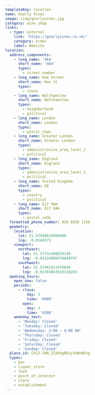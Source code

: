 ```yaml
---
templateKey: location
name: Gnarly Vines
image: /img/gnarlyvines.jpg
category: wine_shop
links:
  - type: external
    link: 'https://gnarlyvines.co.uk/'
    category: order
    label: Website
location:
  address_components:
    - long_name: '464'
      short_name: '464'
      types:
        - street_number
    - long_name: Hoe Street
      short_name: Hoe St
      types:
        - route
    - long_name: Walthamstow
      short_name: Walthamstow
      types:
        - neighborhood
        - political
    - long_name: London
      short_name: London
      types:
        - postal_town
    - long_name: Greater London
      short_name: Greater London
      types:
        - administrative_area_level_2
        - political
    - long_name: England
      short_name: England
      types:
        - administrative_area_level_1
        - political
    - long_name: United Kingdom
      short_name: GB
      types:
        - country
        - political
    - long_name: E17 9AH
      short_name: E17 9AH
      types:
        - postal_code
  formatted_phone_number: 020 8556 1256
  geometry:
    location:
      lat: 51.57590919999999
      lng: -0.0146575
    viewport:
      northeast:
        lat: 51.57731408029149
        lng: -0.01324066970849797
      southwest:
        lat: 51.57461611970849
        lng: -0.01593863029150203
  opening_hours:
    open_now: false
    periods:
      - close:
          day: 3
          time: '0400'
        open:
          day: 3
          time: '0300'
    weekday_text:
      - 'Monday: Closed'
      - 'Tuesday: Closed'
      - 'Wednesday: 3:00 – 4:00 AM'
      - 'Thursday: Closed'
      - 'Friday: Closed'
      - 'Saturday: Closed'
      - 'Sunday: Closed'
  place_id: ChIJ-76N_ZIddkgREujVoNnNVvg
  types:
    - bar
    - liquor_store
    - food
    - point_of_interest
    - store
    - establishment
---
```


